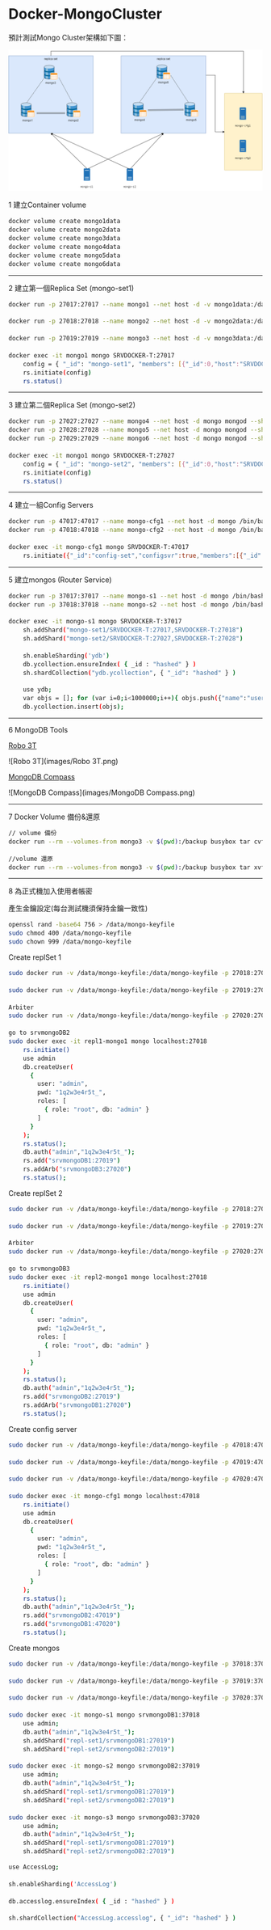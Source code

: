 # Docker-MongoCluster

預計測試Mongo Cluster架構如下圖：

![測試架構](https://raw.githubusercontent.com/HsYu223/Docker-Mongo-Cluster/master/images/Mongo%20Cluster.png)

1 建立Container volume

```bash
docker volume create mongo1data
docker volume create mongo2data
docker volume create mongo3data
docker volume create mongo4data
docker volume create mongo5data
docker volume create mongo6data
```

-------------------------------------------------------------------------------------------------------

2 建立第一個Replica Set (mongo-set1)

```bash
docker run -p 27017:27017 --name mongo1 --net host -d -v mongo1data:/data/db mongo mongod --shardsvr --replSet mongo-set1 --port 27017

docker run -p 27018:27018 --name mongo2 --net host -d -v mongo2data:/data/db mongo mongod --shardsvr --replSet mongo-set1 --port 27018

docker run -p 27019:27019 --name mongo3 --net host -d -v mongo3data:/data/db mongo mongod --shardsvr --replSet mongo-set1 --port 27019

docker exec -it mongo1 mongo SRVDOCKER-T:27017
	config = { "_id": "mongo-set1", "members": [{"_id":0,"host":"SRVDOCKER-T:27017"},{"_id":1,"host":"SRVDOCKER-T:27018"},{"_id":2,"host":"SRVDOCKER-T:27019",priority:0,hidden:true}] }
	rs.initiate(config)
	rs.status()
```

-------------------------------------------------------------------------------------------------------
3 建立第二個Replica Set (mongo-set2)

```bash
docker run -p 27027:27027 --name mongo4 --net host -d mongo mongod --shardsvr --replSet mongo-set2 --port 27027
docker run -p 27028:27028 --name mongo5 --net host -d mongo mongod --shardsvr --replSet mongo-set2 --port 27028
docker run -p 27029:27029 --name mongo6 --net host -d mongo mongod --shardsvr --replSet mongo-set2 --port 27029

docker exec -it mongo1 mongo SRVDOCKER-T:27027
	config = { "_id": "mongo-set2", "members": [{"_id":0,"host":"SRVDOCKER-T:27027"},{"_id":1,"host":"SRVDOCKER-T:27028"},{"_id":2,"host":"SRVDOCKER-T:27029",priority:0,hidden:true}] }
	rs.initiate(config)
	rs.status()
```

-------------------------------------------------------------------------------------------------------
4 建立一組Config Servers

```bash
docker run -p 47017:47017 --name mongo-cfg1 --net host -d mongo /bin/bash -c " mkdir -p /tmp/mongo/db; mongod --configsvr --replSet config-set --port 47017 --dbpath /tmp/mongo/db"
docker run -p 47018:47018 --name mongo-cfg2 --net host -d mongo /bin/bash -c " mkdir -p /tmp/mongo/db; mongod --configsvr --replSet config-set --port 47018 --dbpath /tmp/mongo/db"

docker exec -it mongo-cfg1 mongo SRVDOCKER-T:47017
	rs.initiate({"_id":"config-set","configsvr":true,"members":[{"_id":0,"host":"SRVDOCKER-T:47017"},{"_id":1,"host":"SRVDOCKER-T:47018"}]})
```

-------------------------------------------------------------------------------------------------------
5 建立mongos (Router Service)

```bash
docker run -p 37017:37017 --name mongo-s1 --net host -d mongo /bin/bash -c " mongos --configdb config-set/SRVDOCKER-T:47017,SRVDOCKER-T:47018 --port 37017 "
docker run -p 37018:37018 --name mongo-s2 --net host -d mongo /bin/bash -c " mongos --configdb config-set/SRVDOCKER-T:47017,SRVDOCKER-T:47018 --port 37018 "

docker exec -it mongo-s1 mongo SRVDOCKER-T:37017
	sh.addShard("mongo-set1/SRVDOCKER-T:27017,SRVDOCKER-T:27018")
	sh.addShard("mongo-set2/SRVDOCKER-T:27027,SRVDOCKER-T:27028")
	
	sh.enableSharding('ydb')
	db.ycollection.ensureIndex( { _id : "hashed" } )
	sh.shardCollection("ydb.ycollection", { "_id": "hashed" } )

	use ydb;
	var objs = []; for (var i=0;i<1000000;i++){	objs.push({"name":"user"+i}); }
	db.ycollection.insert(objs);
```

-------------------------------------------------------------------------------------------------------
6 MongoDB Tools

[Robo 3T](https://robomongo.org/)

![Robo 3T](images/Robo 3T.png)

[MongoDB Compass](https://docs.mongodb.com/compass/current/)

![MongoDB Compass](images/MongoDB Compass.png)

-------------------------------------------------------------------------------------------------------
7 Docker Volume 備份&還原

```bash
// volume 備份
docker run --rm --volumes-from mongo3 -v $(pwd):/backup busybox tar cvf /backup/mongo3data.tar /data

//volume 還原
docker run --rm --volumes-from mongo3 -v $(pwd):/backup busybox tar xvf /backup/mongo3data.tar
```

-------------------------------------------------------------------------------------------------------
8 為正式機加入使用者帳密

產生金鑰設定(每台測試機須保持金鑰一致性)

```bash
openssl rand -base64 756 > /data/mongo-keyfile
sudo chmod 400 /data/mongo-keyfile
sudo chown 999 /data/mongo-keyfile
```

Create replSet 1

```bash
sudo docker run -v /data/mongo-keyfile:/data/mongo-keyfile -p 27018:27018 --name repl1-mongo1 --net host --restart always -d -v /data/repl1-mongo1-data:/data/db mongo mongod --shardsvr --replSet repl-set1 --port 27018 --auth --keyFile /data/mongo-keyfile

sudo docker run -v /data/mongo-keyfile:/data/mongo-keyfile -p 27019:27019 --name repl1-mongo2 --net host --restart always -d -v /data/repl1-mongo2-data:/data/db mongo mongod --shardsvr --replSet repl-set1 --port 27019 --auth --keyFile /data/mongo-keyfile

Arbiter	
sudo docker run -v /data/mongo-keyfile:/data/mongo-keyfile -p 27020:27020 --name repl1-arb --net host --restart always -d -v /data/repl1-arb-data:/data/arb mongo /bin/bash -c " mkdir -p /data/arb | mongod --replSet repl-set1 --dbpath /data/arb --port 27020 --auth --keyFile /data/mongo-keyfile"

go to srvmongoDB2
sudo docker exec -it repl1-mongo1 mongo localhost:27018
	rs.initiate()
	use admin
	db.createUser(
	  {
		user: "admin",
		pwd: "1q2w3e4r5t_",
		roles: [
		  { role: "root", db: "admin" }
		]
	  }
	);
	rs.status();
	db.auth("admin","1q2w3e4r5t_");
	rs.add("srvmongoDB1:27019")
	rs.addArb("srvmongoDB3:27020")
	rs.status();
```	

Create replSet 2

```bash
sudo docker run -v /data/mongo-keyfile:/data/mongo-keyfile -p 27018:27018 --name repl2-mongo1 --net host --restart always -d -v /data/repl2-mongo1-data:/data/db mongo mongod --shardsvr --replSet repl-set2 --port 27018 --auth --keyFile /data/mongo-keyfile

sudo docker run -v /data/mongo-keyfile:/data/mongo-keyfile -p 27019:27019 --name repl2-mongo2 --net host --restart always -d -v /data/repl2-mongo2-data:/data/db mongo mongod --shardsvr --replSet repl-set2 --port 27019 --auth --keyFile /data/mongo-keyfile

Arbiter	
sudo docker run -v /data/mongo-keyfile:/data/mongo-keyfile -p 27020:27020 --name repl2-arb --net host --restart always -d -v /data/repl2-arb-data:/data/arb mongo /bin/bash -c " mkdir -p /data/arb | mongod --replSet repl-set2 --dbpath /data/arb --port 27020 --auth --keyFile /data/mongo-keyfile "

go to srvmongoDB3
sudo docker exec -it repl2-mongo1 mongo localhost:27018
	rs.initiate()
	use admin
	db.createUser(
	  {
		user: "admin",
		pwd: "1q2w3e4r5t_",
		roles: [
		  { role: "root", db: "admin" }
		]
	  }
	);
	rs.status();
	db.auth("admin","1q2w3e4r5t_");
	rs.add("srvmongoDB2:27019")
	rs.addArb("srvmongoDB1:27020")
	rs.status();
```

Create config server

```bash
sudo docker run -v /data/mongo-keyfile:/data/mongo-keyfile -p 47018:47018 --name mongo-cfg1 --net host --restart always -d mongo /bin/bash -c " mkdir -p /tmp/mongo/db; mongod --configsvr --replSet config-set --port 47018 --dbpath /tmp/mongo/db --keyFile /data/mongo-keyfile"

sudo docker run -v /data/mongo-keyfile:/data/mongo-keyfile -p 47019:47019 --name mongo-cfg2 --net host --restart always -d mongo /bin/bash -c " mkdir -p /tmp/mongo/db; mongod --configsvr --replSet config-set --port 47019 --dbpath /tmp/mongo/db --keyFile /data/mongo-keyfile"

sudo docker run -v /data/mongo-keyfile:/data/mongo-keyfile -p 47020:47020 --name mongo-cfg3 --net host --restart always -d mongo /bin/bash -c " mkdir -p /tmp/mongo/db; mongod --configsvr --replSet config-set --port 47020 --dbpath /tmp/mongo/db --keyFile /data/mongo-keyfile"

sudo docker exec -it mongo-cfg1 mongo localhost:47018
	rs.initiate()
	use admin
	db.createUser(
	  {
		user: "admin",
		pwd: "1q2w3e4r5t_",
		roles: [
		  { role: "root", db: "admin" }
		]
	  }
	);
	rs.status();
	db.auth("admin","1q2w3e4r5t_");
	rs.add("srvmongoDB2:47019")
	rs.add("srvmongoDB1:47020")
	rs.status();
```

Create mongos

```bash
sudo docker run -v /data/mongo-keyfile:/data/mongo-keyfile -p 37018:37018 --name mongo-s1 --net host --restart always -d mongo /bin/bash -c " mongos --configdb config-set/srvmongoDB3:47018,srvmongoDB2:47019,srvmongoDB1:47020 --port 37018 --keyFile /data/mongo-keyfile"

sudo docker run -v /data/mongo-keyfile:/data/mongo-keyfile -p 37019:37019 --name mongo-s2 --net host --restart always -d mongo /bin/bash -c " mongos --configdb config-set/srvmongoDB3:47018,srvmongoDB2:47019,srvmongoDB1:47020 --port 37019 --keyFile /data/mongo-keyfile"

sudo docker run -v /data/mongo-keyfile:/data/mongo-keyfile -p 37020:37020 --name mongo-s3 --net host --restart always -d mongo /bin/bash -c " mongos --configdb config-set/srvmongoDB3:47018,srvmongoDB2:47019,srvmongoDB1:47020 --port 37020 --keyFile /data/mongo-keyfile"

sudo docker exec -it mongo-s1 mongo srvmongoDB1:37018
	use admin;
	db.auth("admin","1q2w3e4r5t_");
	sh.addShard("repl-set1/srvmongoDB1:27019")
	sh.addShard("repl-set2/srvmongoDB2:27019")
	
sudo docker exec -it mongo-s2 mongo srvmongoDB2:37019
	use admin;
	db.auth("admin","1q2w3e4r5t_");
	sh.addShard("repl-set1/srvmongoDB1:27019")
	sh.addShard("repl-set2/srvmongoDB2:27019")
	
sudo docker exec -it mongo-s3 mongo srvmongoDB3:37020
	use admin;
	db.auth("admin","1q2w3e4r5t_");
	sh.addShard("repl-set1/srvmongoDB1:27019")
	sh.addShard("repl-set2/srvmongoDB2:27019")
```
	
```bash
use AccessLog;

sh.enableSharding('AccessLog')

db.accesslog.ensureIndex( { _id : "hashed" } )

sh.shardCollection("AccessLog.accesslog", { "_id": "hashed" } )
```
